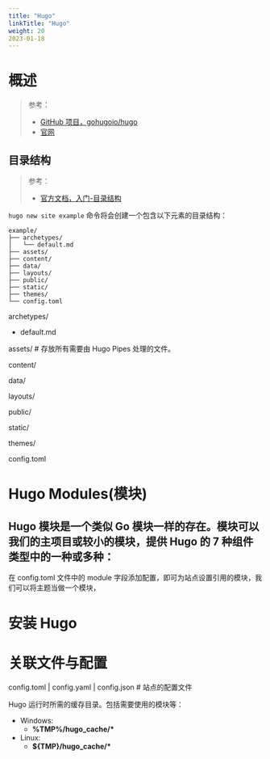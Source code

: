 ```yaml
---
title: "Hugo"
linkTitle: "Hugo"
weight: 20
2023-01-18
---
```


# 概述

> 参考：
> - [GitHub 项目，gohugoio/hugo](https://github.com/gohugoio/hugo)
> - [官网](https://gohugo.io/)


## 目录结构
> 参考：
> - [官方文档，入门-目录结构](https://gohugo.io/getting-started/directory-structure/)

`hugo new site example` 命令将会创建一个包含以下元素的目录结构：
```
example/
├── archetypes/
│   └── default.md
├── assets/
├── content/
├── data/
├── layouts/
├── public/
├── static/
├── themes/
└── config.toml
```
archetypes/
- default.md

assets/ # 存放所有需要由 Hugo Pipes 处理的文件。

content/

data/

layouts/

public/

static/

themes/

config.toml


# Hugo Modules(模块)
Hugo 模块是一个类似 Go 模块一样的存在。模块可以我们的主项目或较小的模块，提供 Hugo 的 7 种组件类型中的一种或多种：
- 

在 config.toml 文件中的 module 字段添加配置，即可为站点设置引用的模块，我们可以将主题当做一个模块，



# 安装 Hugo


# 关联文件与配置
config.toml | config.yaml | config.json # 站点的配置文件

Hugo 运行时所需的缓存目录。包括需要使用的模块等：
- Windows:
	- **%TMP%/hugo_cache/\***
- Linux:
	- **${TMP}/hugo_cache/\***



